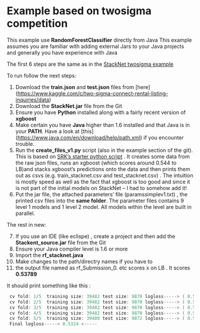 # Example based on twosigma competition

This example use **RandomForestClassifier** directly from Java
This example assumes you are familiar with adding external Jars to your Java projects and generally you have experience with Java

The first 6 steps are the same as in the [StackNet twosigma example](https://github.com/kaz-Anova/StackNet/blob/master/example/twosigma_kaggle/EXAMPLE.MD)

To run follow the next steps:

1. Download the **train.json** and **test.json** files from [here] (https://www.kaggle.com/c/two-sigma-connect-rental-listing-inquiries/data)
2. Download the **StackNet.jar** file from the Git
3. Ensure you have **Python** installed along with a fairly recent version of **xgboost**
4. Make certain you have **Java** higher than 1.6 installed and that Java is in your **PATH**. Have a look at [this] (https://www.java.com/en/download/help/path.xml) if you encounter trouble.
5. Run the **create_files_v1.py**  script (also in the example section of the git). This is based on [SRK’s starter python script](https://www.kaggle.com/sudalairajkumar/two-sigma-connect-rental-listing-inquiries/xgb-starter-in-python) . It creates some data from the raw json files, runs an xgboost (which scores around 0.544 to LB)and stacks xgboost’s predictions onto the data and then prints them out as csvs (e.g. train_stacknet.csv and test_stacknet.csv) . The intuition is mostly speed as well as the fact that xgboost is too good and since it is not part of the initial models on StackNet – I had to somehow add it!
6. Put the jar file, the attached parameters’ file (paramssimplev1.txt) , the printed csv files into the **same folder**. The parameter files contains 9 level 1 models and 1 level 2 model. All models within the level are built in parallel. 

The rest in new:

7. If you use an IDE (like eclispe) , create a project and then add the **Stackent_source.jar** file from the Git
8. Ensure your Java compiler level is 1.6 or more
9. Import the **rf_stacknet.java**
10. Make changes to the path/directry names if you have to
11. the output file named as rf_Submission_0. etc scores x on LB . It scores **0.53789**

It should print something like this :

```java		
 cv fold: 1/5  training size: 39482 test size: 9870 logloss-----> ( 0.5329) 
 cv fold: 2/5  training size: 39482 test size: 9870 logloss-----> ( 0.5338) 
 cv fold: 3/5  training size: 39482 test size: 9870 logloss-----> ( 0.5296) 
 cv fold: 4/5  training size: 39482 test size: 9870 logloss-----> ( 0.5317) 
 cv fold: 5/5  training size: 39480 test size: 9872 logloss-----> ( 0.5340) 
 Final logloss-----> 0.5324 <-----

```
